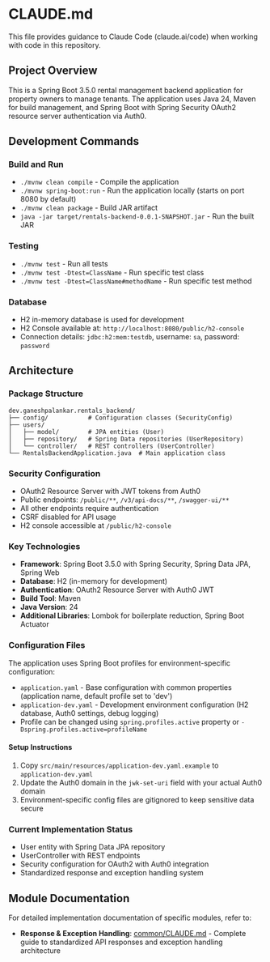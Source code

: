 # CLAUDE.md

This file provides guidance to Claude Code (claude.ai/code) when working with code in this repository.

## Project Overview

This is a Spring Boot 3.5.0 rental management backend application for property owners to manage tenants. The application uses Java 24, Maven for build management, and Spring Boot with Spring Security OAuth2 resource server authentication via Auth0.

## Development Commands

### Build and Run
- `./mvnw clean compile` - Compile the application
- `./mvnw spring-boot:run` - Run the application locally (starts on port 8080 by default)
- `./mvnw clean package` - Build JAR artifact
- `java -jar target/rentals-backend-0.0.1-SNAPSHOT.jar` - Run the built JAR

### Testing
- `./mvnw test` - Run all tests
- `./mvnw test -Dtest=ClassName` - Run specific test class
- `./mvnw test -Dtest=ClassName#methodName` - Run specific test method

### Database
- H2 in-memory database is used for development
- H2 Console available at: `http://localhost:8080/public/h2-console`
- Connection details: `jdbc:h2:mem:testdb`, username: `sa`, password: `password`

## Architecture

### Package Structure
```
dev.ganeshpalankar.rentals_backend/
├── config/           # Configuration classes (SecurityConfig)
├── users/
│   ├── model/        # JPA entities (User)
│   ├── repository/   # Spring Data repositories (UserRepository)  
│   └── controller/   # REST controllers (UserController)
└── RentalsBackendApplication.java  # Main application class
```

### Security Configuration
- OAuth2 Resource Server with JWT tokens from Auth0
- Public endpoints: `/public/**`, `/v3/api-docs/**`, `/swagger-ui/**`
- All other endpoints require authentication
- CSRF disabled for API usage
- H2 console accessible at `/public/h2-console`

### Key Technologies
- **Framework**: Spring Boot 3.5.0 with Spring Security, Spring Data JPA, Spring Web
- **Database**: H2 (in-memory for development)
- **Authentication**: OAuth2 Resource Server with Auth0 JWT
- **Build Tool**: Maven
- **Java Version**: 24
- **Additional Libraries**: Lombok for boilerplate reduction, Spring Boot Actuator

### Configuration Files
The application uses Spring Boot profiles for environment-specific configuration:
- `application.yaml` - Base configuration with common properties (application name, default profile set to 'dev')
- `application-dev.yaml` - Development environment configuration (H2 database, Auth0 settings, debug logging)
- Profile can be changed using `spring.profiles.active` property or `-Dspring.profiles.active=profileName`

#### Setup Instructions
1. Copy `src/main/resources/application-dev.yaml.example` to `application-dev.yaml`
2. Update the Auth0 domain in the `jwk-set-uri` field with your actual Auth0 domain
3. Environment-specific config files are gitignored to keep sensitive data secure

### Current Implementation Status
- User entity with Spring Data JPA repository
- UserController with REST endpoints
- Security configuration for OAuth2 with Auth0 integration
- Standardized response and exception handling system

## Module Documentation

For detailed implementation documentation of specific modules, refer to:
- **Response & Exception Handling**: [common/CLAUDE.md](src/main/java/dev/ganeshpalankar/rentals_backend/common/CLAUDE.md) - Complete guide to standardized API responses and exception handling architecture